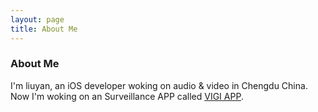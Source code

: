 ```yaml
---
layout: page
title: About Me
---
```


### About Me

I'm liuyan, an iOS developer woking on audio & video in Chengdu China. Now I'm woking on an Surveillance APP called [VIGI APP](https://apps.apple.com/us/app/tp-link-vigi/id1509214439).
